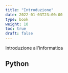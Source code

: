 ```yaml
---
title: "Introduzione"
date: 2022-01-03T23:00:00
type: book
weight: 10
toc: true
draft: false
---
```


Introduzione all'informatica


## Python

